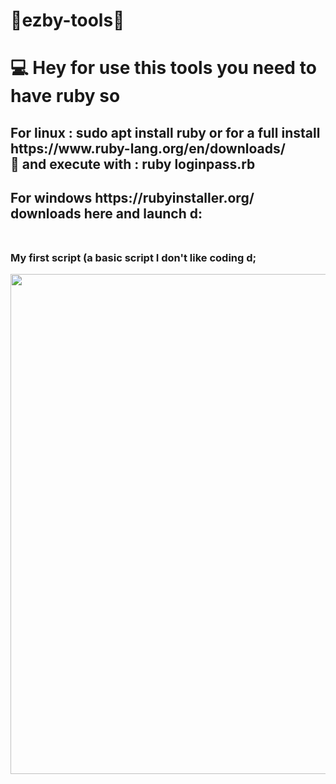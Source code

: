 # 🍭ezby-tools🍭

<h1>💻 Hey for use this tools you need to have ruby so </h1>

<h2> For linux :  <g> sudo apt install ruby or for a full install https://www.ruby-lang.org/en/downloads/ <br>
🔌 and execute with : ruby loginpass.rb 
  </h2>

<h2> For windows https://rubyinstaller.org/ downloads here and launch d: <br>
  <br>
  
  <h3> My first script (a basic script I don't like coding d; </h3>
<img align='right' src="http://cloud-3.steamusercontent.com/ugc/351645701781590816/801740A0873F94658D041D08C1B2897914892DE4/" width="800px">
